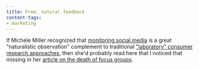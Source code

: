 ```yaml
---
title: Free, natural feedback
content-tags:
- marketing
---
```


If Michele Miller recognized that [monitoring social media][1] is a great "naturalistic observation" complement to traditional ["laboratory" consumer research approaches][2], then she'd probably read here that I noticed that missing in her [article on the death of focus groups][3].

   [1]: http://www.blogmonitor.com/
   [2]: http://www.brandflakesforbreakfast.com/2006/10/research-crisis-who-cares.html
   [3]: http://www.inc.com/resources/marketing/articles/20061001/miller.html
